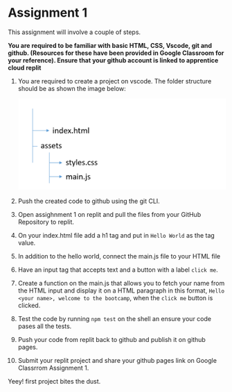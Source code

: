 # Assignment 1

This assignment will involve a couple of steps.

__You are required to be familiar with basic HTML, CSS, Vscode, git and github. (Resources for these have been provided in Google Classroom for your reference). Ensure that your github account is linked to apprentice cloud replit__

1. You are required to create a project on vscode. The folder structure should be as shown the image below:

   ![Project File Structure](./file-system.png)

2. Push the created code to github using the git CLI.

3. Open assighnment 1 on replit and pull the files from your GitHub Repository to replit.

  
5. On your index.html file add a h1 tag and put in `Hello World` as the tag value.
6. In addition to the hello world, connect the main.js file to your HTML file
7. Have an input tag that accepts text and a button with a label `click me`.
8. Create a function on the main.js that allows you to fetch your name from the HTML input and display it on a HTML paragraph in this format, `Hello <your name>, welcome to the bootcamp`, when the `click me` button is clicked.
9. Test the code by running `npm test` on the shell an ensure your code pases all the tests.
10. Push your code from replit back to github and publish it on github pages.
11. Submit your replit project and share your github pages link on Google Classrrom Assignment 1. 

Yeey! first project bites the dust.
